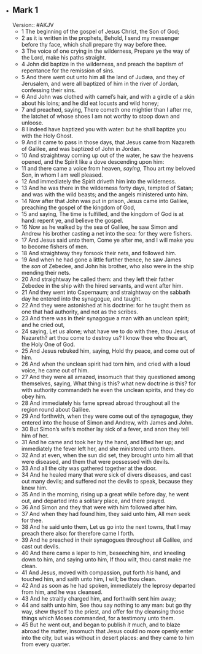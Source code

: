 - ## Mark 1
  Version:: #AKJV
	- 1 The beginning of the gospel of Jesus Christ, the Son of God;
	- 2 as it is written in the prophets, Behold, I send my messenger before thy face, which shall prepare thy way before thee.
	- 3 The voice of one crying in the wilderness, Prepare ye the way of the Lord, make his paths straight.
	- 4 John did baptize in the wilderness, and preach the baptism of repentance for the remission of sins.
	- 5 And there went out unto him all the land of Judæa, and they of Jerusalem, and were all baptized of him in the river of Jordan, confessing their sins.
	- 6 And John was clothed with camel’s hair, and with a girdle of a skin about his loins; and he did eat locusts and wild honey;
	- 7 and preached, saying, There cometh one mightier than I after me, the latchet of whose shoes I am not worthy to stoop down and unloose.
	- 8 I indeed have baptized you with water: but he shall baptize you with the Holy Ghost.
	- 9 And it came to pass in those days, that Jesus came from Nazareth of Galilee, and was baptized of John in Jordan.
	- 10 And straightway coming up out of the water, he saw the heavens opened, and the Spirit like a dove descending upon him:
	- 11 and there came a voice from heaven, *saying*, Thou art my beloved Son, in whom I am well pleased.
	- 12 And immediately the Spirit driveth him into the wilderness.
	- 13 And he was there in the wilderness forty days, tempted of Satan; and was with the wild beasts; and the angels ministered unto him.
	- 14 Now after that John was put in prison, Jesus came into Galilee, preaching the gospel of the kingdom of God,
	- 15 and saying, The time is fulfilled, and the kingdom of God is at hand: repent ye, and believe the gospel.
	- 16 Now as he walked by the sea of Galilee, he saw Simon and Andrew his brother casting a net into the sea: for they were fishers.
	- 17 And Jesus said unto them, Come ye after me, and I will make you to become fishers of men.
	- 18 And straightway they forsook their nets, and followed him.
	- 19 And when he had gone a little further thence, he saw James the *son* of Zebedee, and John his brother, who also were in the ship mending their nets.
	- 20 And straightway he called them: and they left their father Zebedee in the ship with the hired servants, and went after him.
	- 21 And they went into Capernaum; and straightway on the sabbath day he entered into the synagogue, and taught.
	- 22 And they were astonished at his doctrine: for he taught them as one that had authority, and not as the scribes.
	- 23 And there was in their synagogue a man with an unclean spirit; and he cried out,
	- 24 saying, Let *us* alone; what have we to do with thee, thou Jesus of Nazareth? art thou come to destroy us? I know thee who thou art, the Holy One of God.
	- 25 And Jesus rebuked him, saying, Hold thy peace, and come out of him.
	- 26 And when the unclean spirit had torn him, and cried with a loud voice, he came out of him.
	- 27 And they were all amazed, insomuch that they questioned among themselves, saying, What thing is this? what new doctrine *is* this? for with authority commandeth he even the unclean spirits, and they do obey him.
	- 28 And immediately his fame spread abroad throughout all the region round about Galilee.
	- 29 And forthwith, when they were come out of the synagogue, they entered into the house of Simon and Andrew, with James and John.
	- 30 But Simon’s wife’s mother lay sick of a fever, and anon they tell him of her.
	- 31 And he came and took her by the hand, and lifted her up; and immediately the fever left her, and she ministered unto them.
	- 32 And at even, when the sun did set, they brought unto him all that were diseased, and them that were possessed with devils.
	- 33 And all the city was gathered together at the door.
	- 34 And he healed many that were sick of divers diseases, and cast out many devils; and suffered not the devils to speak, because they knew him.
	- 35 And in the morning, rising up a great while before day, he went out, and departed into a solitary place, and there prayed.
	- 36 And Simon and they that were with him followed after him.
	- 37 And when they had found him, they said unto him, All *men* seek for thee.
	- 38 And he said unto them, Let us go into the next towns, that I may preach there also: for therefore came I forth.
	- 39 And he preached in their synagogues throughout all Galilee, and cast out devils.
	- 40 And there came a leper to him, beseeching him, and kneeling down to him, and saying unto him, If thou wilt, thou canst make me clean.
	- 41 And Jesus, moved with compassion, put forth *his* hand, and touched him, and saith unto him, I will; be thou clean.
	- 42 And as soon as he had spoken, immediately the leprosy departed from him, and he was cleansed.
	- 43 And he straitly charged him, and forthwith sent him away;
	- 44 and saith unto him, See thou say nothing to any man: but go thy way, shew thyself to the priest, and offer for thy cleansing those things which Moses commanded, for a testimony unto them.
	- 45 But he went out, and began to publish *it* much, and to blaze abroad the matter, insomuch that Jesus could no more openly enter into the city, but was without in desert places: and they came to him from every quarter.